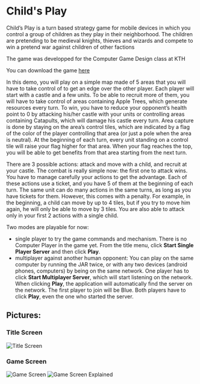 Child's Play
===========

Child’s Play is a turn based strategy game for mobile devices in which you control a group of children as they play in their neighborhood. The children are pretending to be medieval knights, thieves and wizards and compete to win a pretend war against children of other factions

The game was developped for the Computer Game Design class at KTH



You can download the game [here](https://github.com/CloudyMoose/childs_play/releases)



In this demo, you will play on a simple map made of 5 areas that you will have to take control of to get an edge over the other player. Each player will start with a castle and a few units. To be able to recruit more of them, you will have to take control of areas containing Apple Trees, which generate resources every turn. To win, you have to reduce your opponent’s health point to 0 by attacking his/her castle with your units or controlling areas containing Catapults, which will damage his castle every turn. Area capture is done by staying on the area’s control tiles, which are indicated by a flag of the color of the player controlling that area (or just a pole when the area is neutral). At the beginning of each turn, every unit standing on a control tile will raise your flag higher for that area. When your flag reaches the top, you will be able to get benefits from that area starting from the next turn.

There are 3 possible actions: attack and move with a child, and recruit at your castle. The combat is really simple now: the first one to attack wins. You have to manage carefully your actions to get the advantage. Each of these actions use a ticket, and you have 5 of them at the beginning of each turn. The same unit can do many actions in the same turns, as long as you have tickets for them. However, this comes with a penalty. For example, in the beginning, a child can move by up to 4 tiles, but if you try to move him again, he will only be able to move by 3 tiles. You are also able to attack only in your first 2 actions with a single child.

Two modes are playable for now:

* single player to try the game commands and mechanism. There is no Computer Player in the game yet. From the title menu, click **Start Single Player Server** and then click **Play**.
* multiplayer against another human opponent: You can play on the same computer by running the JAR twice, or with any two devices (android phones, computers) by being on the same network. One player has to click **Start Multiplayer Server**, which will start listening on the network. When clicking **Play**, the application will automatically find the server on the network. The first player to join will be Blue. Both players have to click **Play**, even the one who started the server.


## Pictures:

### Title Screen
![Title Screen](https://raw2.github.com/CloudyMoose/childs_play/master/raw-assets/preview/childs_play_title.jpg)

### Game Screen
![Game Screen](https://raw2.github.com/CloudyMoose/childs_play/master/raw-assets/preview/childsplay_game.jpg)
![Game Screen Explained](https://raw2.github.com/CloudyMoose/childs_play/master/raw-assets/preview/childsplay_tuto.jpg)
